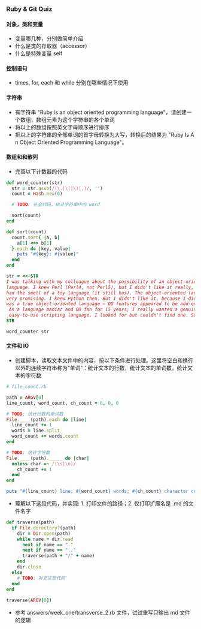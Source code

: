 ### Ruby & Git Quiz

#### 对象，类和变量
- 变量哪几种，分别做简单介绍
- 什么是类的存取器（accessor）
- 什么是特殊变量 self

#### 控制语句
- times, for, each 和 while 分别在哪些情况下使用

#### 字符串
- 有字符串 "Ruby is an object oriented programming language"，请创建一个数组，数组元素为这个字符串的各个单词
- 将以上的数组按照英文字母顺序进行排序
- 把以上的字符串的全部单词的首字母转换为大写，转换后的结果为 "Ruby Is A n Object Oriented Programming Language"。


#### 数组和和散列
- 完善以下计数器的代码

``` ruby
def word_counter(str)
  str = str.gsub(/(\.|\(|\)|,)/, '')
  count = Hash.new(0)

  # TODO: 补全代码，统计字符串中的 word

  sort(count)
end

def sort(count)
  count.sort{ |a, b|
    a[1] <=> b[1]
  }.each do |key, value|
    puts "#{key}: #{value}"
  end
end

str = <<-STR
I was talking with my colleague about the possibility of an object-oriented scripting
language. I knew Perl (Perl4, not Perl5), but I didn't like it really, because it
had the smell of a toy language (it still has). The object-oriented language seemed
very promising. I knew Python then. But I didn't like it, because I didn't think it
was a true object-oriented language — OO features appeared to be add-on to the language.
 As a language maniac and OO fan for 15 years, I really wanted a genuine object-oriented,
 easy-to-use scripting language. I looked for but couldn't find one. So I decided to make it.
STR

word_counter str

```

#### 文件和 IO
- 创建脚本，读取文本文件中的内容，按以下条件进行处理。这里将空白和换行以外的连续字符串称为“单词”：统计文本的行数，统计文本的单词数，统计文本的字符数

``` ruby
# file_count.rb

path = ARGV[0]
line_count, word_count, ch_count = 0, 0, 0

# TODO: 统计行数和单词数
File.____(path).each do |line|
  line_count += 1
  words = line.split
  word_count += words.count
end

# TODO: 统计字符数
File.____(path)._____ do |char|
  unless char =~ /(\s|\n)/
    ch_count += 1
  end
end

puts "#{line_count} line; #{word_count} words; #{ch_count} character count"
```

- 理解以下这段代码，并实现: 1. 打印文件的路径；2. 仅打印扩展名是 .md 的文件名字

``` ruby
def traverse(path)
  if File.directory?(path)
    dir = Dir.open(path)
    while name = dir.read
      next if name == "."
      next if name == ".."
      traverse(path + "/" + name)
    end
    dir.close
  else
    # TODO: 补充实现代码
  end
end
　
traverse(ARGV[0])
```

- 参考 answers/week_one/transverse_2.rb 文件，试试重写只输出 md 文件的逻辑

